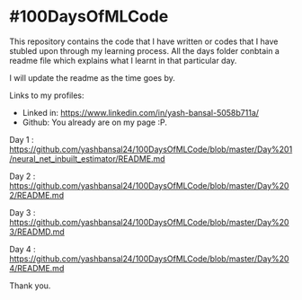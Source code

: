  # #100DaysOfMLCode #

This repository contains the code that I have written or codes that I have stubled upon through my learning process. All the days folder conbtain a readme file which explains what I learnt in that particular day.




I will update the readme as the time goes by.





 Links to my profiles: 

 - Linked in: https://www.linkedin.com/in/yash-bansal-5058b711a/
 - Github: You already are on my page :P.


Day 1 : https://github.com/yashbansal24/100DaysOfMLCode/blob/master/Day%201/neural_net_inbuilt_estimator/README.md

Day 2 : https://github.com/yashbansal24/100DaysOfMLCode/blob/master/Day%202/README.md

Day 3 : https://github.com/yashbansal24/100DaysOfMLCode/blob/master/Day%203/READMD.md

Day 4 : https://github.com/yashbansal24/100DaysOfMLCode/blob/master/Day%204/README.md



Thank you.
